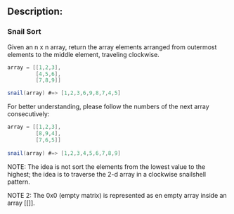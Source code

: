 ## Description:

### Snail Sort
Given an n x n array, return the array elements arranged from outermost elements to the middle element, traveling clockwise.
```C#
array = [[1,2,3],
         [4,5,6],
         [7,8,9]]     

snail(array) #=> [1,2,3,6,9,8,7,4,5]
```
For better understanding, please follow the numbers of the next array consecutively:
```C#
array = [[1,2,3],
         [8,9,4],
         [7,6,5]]
         
snail(array) #=> [1,2,3,4,5,6,7,8,9]
```
NOTE: The idea is not sort the elements from the lowest value to the highest; the idea is to traverse the 2-d array in a clockwise snailshell pattern.

NOTE 2: The 0x0 (empty matrix) is represented as en empty array inside an array [[]].
